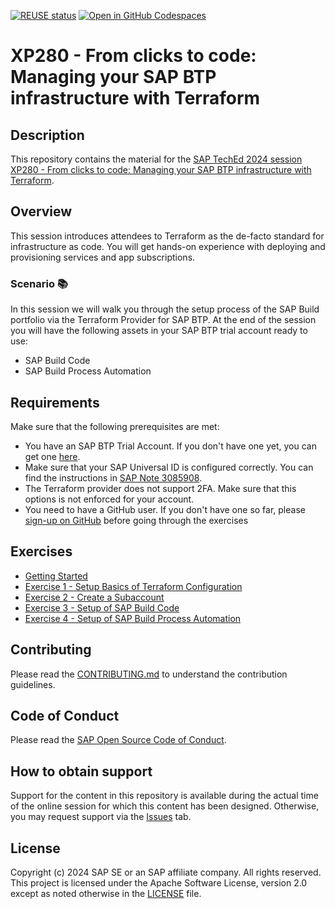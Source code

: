 [![REUSE status](https://api.reuse.software/badge/github.com/SAP-samples/teched2024-XP280)](https://api.reuse.software/info/github.com/SAP-samples/teched2024)
[![Open in GitHub Codespaces](https://github.com/codespaces/badge.svg)](https://github.com/codespaces/new?hide_repo_select=true&ref=main&repo=841902616&skip_quickstart=true&machine=basicLinux32gb&geo=EuropeWest&devcontainer_path=.devcontainer%2Fdevcontainer.json)



# XP280 - From clicks to code: Managing your SAP BTP infrastructure with Terraform

## Description

This repository contains the material for the [SAP TechEd 2024 session XP280 - From clicks to code: Managing your SAP BTP infrastructure with Terraform](https://www.sap.com/events/teched/virtual/flow/sap/te24/catalog/page/catalog/session/1721065595220001I68E).

## Overview

This session introduces attendees to Terraform as the de-facto standard for infrastructure as code. You will get hands-on experience with deploying and provisioning services and app subscriptions.

### Scenario 📚

In this session we will walk you through the setup process of the SAP Build portfolio via the Terraform Provider for SAP BTP. At the end of the session you will have the following assets in your SAP BTP trial account ready to use:

- SAP Build Code
- SAP Build Process Automation

## Requirements

Make sure that the following prerequisites are met:

- You have an SAP BTP Trial Account. If you don't have one yet, you can get one [here](https://developers.sap.com/tutorials/hcp-create-trial-account.html).
- Make sure that your SAP Universal ID is configured correctly. You can find the instructions in [SAP Note 3085908](https://me.sap.com/notes/3085908).
- The Terraform provider does not support 2FA. Make sure that this options is not enforced for your account.
- You need to have a GitHub user. If you don't have one so far, please [sign-up on GitHub](https://github.com/signup) before going through the exercises

## Exercises

- [Getting Started](exercises/ex0/README.md)
- [Exercise 1 - Setup Basics of Terraform Configuration](exercises/ex1/README.md)
- [Exercise 2 - Create a Subaccount](exercises/ex2/README.md)
- [Exercise 3 - Setup of SAP Build Code](exercises/ex3/README.md)
- [Exercise 4 - Setup of SAP Build Process Automation](exercises/ex4/README.md)

## Contributing

Please read the [CONTRIBUTING.md](./CONTRIBUTING.md) to understand the contribution guidelines.

## Code of Conduct

Please read the [SAP Open Source Code of Conduct](https://github.com/SAP-samples/.github/blob/main/CODE_OF_CONDUCT.md).

## How to obtain support

Support for the content in this repository is available during the actual time of the online session for which this content has been designed. Otherwise, you may request support via the [Issues](../../issues) tab.

## License

Copyright (c) 2024 SAP SE or an SAP affiliate company. All rights reserved. This project is licensed under the Apache Software License, version 2.0 except as noted otherwise in the [LICENSE](LICENSES/Apache-2.0.txt) file.
